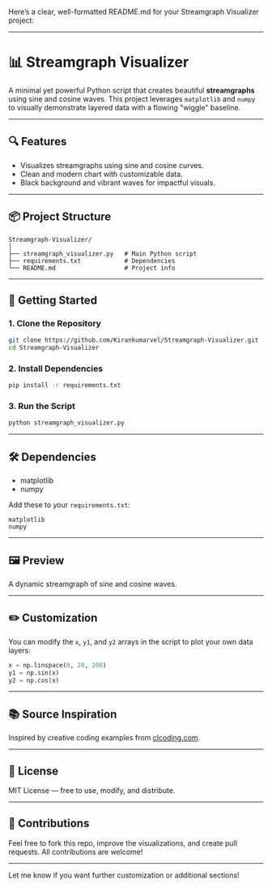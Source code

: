 Here’s a clear, well-formatted README.md for your Streamgraph Visualizer project:

---

# 📊 Streamgraph Visualizer

A minimal yet powerful Python script that creates beautiful **streamgraphs** using sine and cosine waves. This project leverages `matplotlib` and `numpy` to visually demonstrate layered data with a flowing "wiggle" baseline.

---

## 🔍 Features

- Visualizes streamgraphs using sine and cosine curves.
- Clean and modern chart with customizable data.
- Black background and vibrant waves for impactful visuals.

---

## 📦 Project Structure

```
Streamgraph-Visualizer/
│
├── streamgraph_visualizer.py   # Main Python script
├── requirements.txt            # Dependencies
└── README.md                   # Project info
```

---

## 🚀 Getting Started

### 1. Clone the Repository

```bash
git clone https://github.com/Kirankumarvel/Streamgraph-Visualizer.git
cd Streamgraph-Visualizer
```

### 2. Install Dependencies

```bash
pip install -r requirements.txt
```

### 3. Run the Script

```bash
python streamgraph_visualizer.py
```

---

## 🛠️ Dependencies

- matplotlib
- numpy

Add these to your `requirements.txt`:

```
matplotlib
numpy
```

---

## 🖼️ Preview

A dynamic streamgraph of sine and cosine waves.

---

## ✏️ Customization

You can modify the `x`, `y1`, and `y2` arrays in the script to plot your own data layers:

```python
x = np.linspace(0, 20, 200)
y1 = np.sin(x)
y2 = np.cos(x)
```

---

## 📚 Source Inspiration

Inspired by creative coding examples from [clcoding.com](https://clcoding.com).

---

## 📄 License

MIT License — free to use, modify, and distribute.

---

## 🙌 Contributions

Feel free to fork this repo, improve the visualizations, and create pull requests. All contributions are welcome!

---

Let me know if you want further customization or additional sections!

